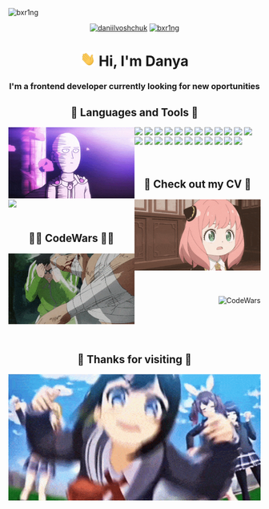 <p align="left"> <img src="https://komarev.com/ghpvc/?username=bxr1ng&label=Profile%20views&color=ff69b4&style=flat-square" alt="bxr1ng" /> </p>

<p align="center">
<a href="https://linkedin.com/in/daniilvoshchuk" target="blank"><img src="https://cdn-icons-png.flaticon.com/512/2111/2111499.png" alt="daniilvoshchuk" width="30"></a>
<a href="https://t.me/bxr1ng" target="blank"><img src="https://cdn-icons-png.flaticon.com/512/2111/2111644.png" alt="bxr1ng" width="30"></a>
</p>

<h1 align="center"><img src="./assets/wave.gif" width="30"> Hi, I'm Danya</h1>
<h3 align="center">I'm a frontend developer currently looking for new oportunities</h3>

<h2 align="center">🤖 Languages and Tools 🤖</h2>
<div>
    <img align="left" src="./assets/onepunchman.gif" width="50%">
    	<img src="https://img.shields.io/badge/-HTML-0a0a0a?style=flat-square&logo=html5" height="25px">
    	<img src="https://img.shields.io/badge/-CSS-0a0a0a?style=flat-square&logo=css3" height="25px">
    	<img src="https://img.shields.io/badge/-JS-0a0a0a?style=flat-square&logo=javascript" height="25px">
    	<img src="https://img.shields.io/badge/-React-0a0a0a?style=flat-square&logo=react" height="25px">
    	<img src="https://img.shields.io/badge/-Node.js-0a0a0a?style=flat-square&logo=node.js" height="25px">
    	<img src="https://img.shields.io/badge/-Express-0a0a0a?style=flat-square&logo=express" height="25px">
    	<img src="https://img.shields.io/badge/-React Router-0a0a0a?style=flat-square&logo=react-router" height="25px">
    	<img src="https://img.shields.io/badge/-Redux Toolkit-0a0a0a?style=flat-square&logo=redux" height="25px">
    	<img src="https://img.shields.io/badge/-Redux Saga-0a0a0a?style=flat-square&logo=redux-saga" height="25px">
    	<img src="https://img.shields.io/badge/-Material UI-0a0a0a?style=flat-square&logo=mui" height="25px">
    	<img src="https://img.shields.io/badge/-Sequelize-0a0a0a?style=flat-square&logo=sequelize" height="25px">
    	<img src="https://img.shields.io/badge/-Sass-0a0a0a?style=flat-square&logo=sass" height="25px">
    	<img src="https://img.shields.io/badge/-Jest-0a0a0a?style=flat-square&logo=jest" height="25px">
    	<img src="https://img.shields.io/badge/-Mocha-0a0a0a?style=flat-square&logo=mocha" height="25px">
    	<img src="https://img.shields.io/badge/-Selenium-0a0a0a?style=flat-square&logo=selenium" height="25px">
    	<img src="https://img.shields.io/badge/-MS SQL-0a0a0a?style=flat-square&logo=microsoft-sql-server" height="25px">
    	<img src="https://img.shields.io/badge/-Oracle-0a0a0a?style=flat-square&logo=oracle" height="25px">
    	<img src="https://img.shields.io/badge/-PostgreSQL-0a0a0a?style=flat-square&logo=postgresql" height="25px">
    	<img src="https://img.shields.io/badge/-Jenkins-0a0a0a?style=flat-square&logo=jenkins" height="25px">
    	<img src="https://img.shields.io/badge/-WordPress-0a0a0a?style=flat-square&logo=wordpress" height="25px">
    	<img src="https://img.shields.io/badge/-Photoshop-0a0a0a?style=flat-square&logo=adobe-photoshop" height="25px">
    	<img src="https://img.shields.io/badge/-Illustrator-0a0a0a?style=flat-square&logo=adobe-illustrator" height="25px">
    	<img src="https://img.shields.io/badge/-Figma-0a0a0a?style=flat-square&logo=figma" height="25px">
</div>
<br><br>





<h2 align="center">📄 Check out my CV 📄</h2>
<div>
	<a href="https://drive.google.com/file/d/1zNXnggXMbF8CkqTXFJQyAgnHcbn4WulU/view?usp=sharing" target="blank">
        <img src="https://cdn-icons-png.flaticon.com/512/3135/3135692.png" width="25%">
	</a>
    <img align="right" src="./assets/anya.gif" width="50%">
</div>

<br>

<h2 align="center">👨‍💻 CodeWars 👨‍💻</h2>
<div>
    <img align="left" src="./assets/fight.gif" width="50%">
    <a href="https://www.codewars.com/users/bxr1nG" target="blank">
        <br><br><br><br><br>
        <img align="right" src="https://www.codewars.com/users/bxr1nG/badges/large" alt="CodeWars">
        <br><br><br><br><br>
    </a>
</div>




<h2 align="center">🕺 Thanks for visiting 💃</h2>
    <img align="center" src="./assets/dance.gif" width="100%">

